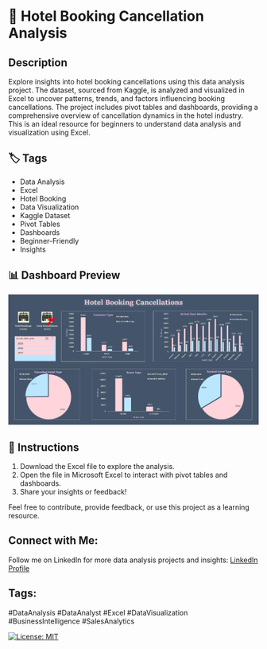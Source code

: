 # 🏨 Hotel Booking Cancellation Analysis

## Description
Explore insights into hotel booking cancellations using this data analysis project. The dataset, sourced from Kaggle, is analyzed and visualized in Excel to uncover patterns, trends, and factors influencing booking cancellations. The project includes pivot tables and dashboards, providing a comprehensive overview of cancellation dynamics in the hotel industry. This is an ideal resource for beginners to understand data analysis and visualization using Excel.

## 🏷️ Tags
- Data Analysis
- Excel
- Hotel Booking
- Data Visualization
- Kaggle Dataset
- Pivot Tables
- Dashboards
- Beginner-Friendly
- Insights

## 📊 Dashboard Preview
![Dashboard Preview](https://github.com/minhaj-313/Hotel_Booking_Cancellation/blob/main/Hotel%20Booking%20Cancellation%20Analysis%20Dashboards%20using%20Excel.png)

## 📝 Instructions
1. Download the Excel file to explore the analysis.
2. Open the file in Microsoft Excel to interact with pivot tables and dashboards.
3. Share your insights or feedback!

Feel free to contribute, provide feedback, or use this project as a learning resource.

## Connect with Me:
Follow me on LinkedIn for more data analysis projects and insights: [LinkedIn Profile](https://www.linkedin.com/in/minhaj313)

## Tags:
#DataAnalysis #DataAnalyst #Excel #DataVisualization #BusinessIntelligence #SalesAnalytics


[![License: MIT](https://img.shields.io/badge/License-MIT-yellow.svg)](https://opensource.org/licenses/MIT)
